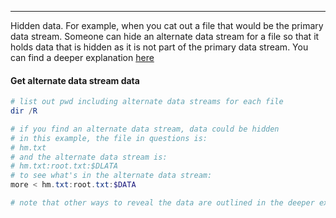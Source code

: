 -- -
Hidden data. For example, when you cat out a file that would be the primary data stream. Someone can hide an alternate data stream for a file so that it holds data that is hidden as it is not part of the primary data stream. You can find a deeper explanation [here](https://www.malwarebytes.com/blog/101/2015/07/introduction-to-alternate-data-streams)

#### Get alternate data stream data
```powershell
# list out pwd including alternate data streams for each file
dir /R

# if you find an alternate data stream, data could be hidden
# in this example, the file in questions is:
# hm.txt
# and the alternate data stream is:
# hm.txt:root.txt:$DLATA
# to see what's in the alternate data stream:
more < hm.txt:root.txt:$DATA

# note that other ways to reveal the data are outlined in the deeper explanation link above. 
```